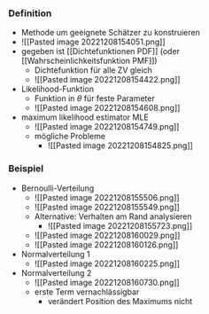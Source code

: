 ### Definition
+ Methode um geeignete Schätzer zu konstruieren
+ ![[Pasted image 20221208154051.png]]
+ gegeben ist [[Dichtefunktionen PDF]] (oder [[Wahrscheinlichkeitsfunktion PMF]])
	+ Dichtefunktion für alle ZV gleich
	+ ![[Pasted image 20221208154422.png]]
+ Likelihood-Funktion
	+ Funktion in $\theta$ für feste Parameter
	+ ![[Pasted image 20221208154608.png]]
+ maximum likelihood estimator MLE
	+ ![[Pasted image 20221208154749.png]]
	+ mögliche Probleme
		+ ![[Pasted image 20221208154825.png]]

### Beispiel
+ Bernoulli-Verteilung
	+ ![[Pasted image 20221208155506.png]]
	+ ![[Pasted image 20221208155549.png]]
	+ Alternative: Verhalten am Rand analysieren
		+ ![[Pasted image 20221208155723.png]]
	+ ![[Pasted image 20221208160029.png]]
	+ ![[Pasted image 20221208160126.png]]
+ Normalverteilung 1
	+ ![[Pasted image 20221208160225.png]]
+ Normalverteilung 2
	+ ![[Pasted image 20221208160730.png]]
	+ erste Term vernachlässigbar
		+ verändert Position des Maximums nicht